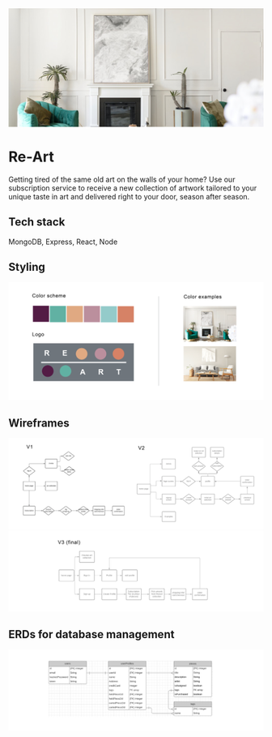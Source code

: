 <img alt="art" src="./src/components/homeComponents/images/readme/readme_header.jpg">

# Re-Art

Getting tired of the same old art on the walls of your home? Use our subscription service to receive a new collection of artwork tailored to your unique taste in art and delivered right to your door, season after season.

## Tech stack

MongoDB, Express, React, Node

## Styling

<img alt="design" src="./src/components/homeComponents/images/readme/design_inspo.png">

## Wireframes

<img alt="early wireframes" src="./src/components/homeComponents/images/readme/old_wireframes.png">
<img alt="wireframes final version" src="./src/components/homeComponents/images/readme/final_wireframes.png">

## ERDs for database management

<img alt="wireframes final version" src="./src/components/homeComponents/images/readme/erd.png">
